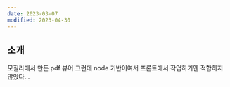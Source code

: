 ```yaml
---
date: 2023-03-07
modified: 2023-04-30
---
```


## 소개

모질라에서 만든 pdf 뷰어
그런데 node 기반이여서 프론트에서 작업하기엔 적합하지 않았다...
